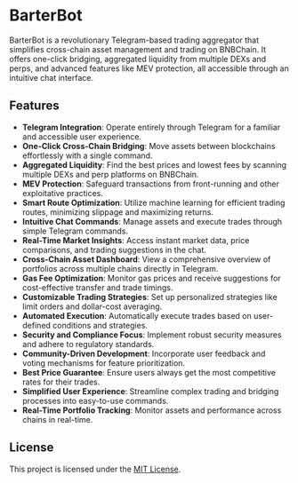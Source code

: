 # BarterBot

BarterBot is a revolutionary Telegram-based trading aggregator that simplifies cross-chain asset management and trading on BNBChain. It offers one-click bridging, aggregated liquidity from multiple DEXs and perps, and advanced features like MEV protection, all accessible through an intuitive chat interface.

## Features

- **Telegram Integration**: Operate entirely through Telegram for a familiar and accessible user experience.
- **One-Click Cross-Chain Bridging**: Move assets between blockchains effortlessly with a single command.
- **Aggregated Liquidity**: Find the best prices and lowest fees by scanning multiple DEXs and perp platforms on BNBChain.
- **MEV Protection**: Safeguard transactions from front-running and other exploitative practices.
- **Smart Route Optimization**: Utilize machine learning for efficient trading routes, minimizing slippage and maximizing returns.
- **Intuitive Chat Commands**: Manage assets and execute trades through simple Telegram commands.
- **Real-Time Market Insights**: Access instant market data, price comparisons, and trading suggestions in the chat.
- **Cross-Chain Asset Dashboard**: View a comprehensive overview of portfolios across multiple chains directly in Telegram.
- **Gas Fee Optimization**: Monitor gas prices and receive suggestions for cost-effective transfer and trade timings.
- **Customizable Trading Strategies**: Set up personalized strategies like limit orders and dollar-cost averaging.
- **Automated Execution**: Automatically execute trades based on user-defined conditions and strategies.
- **Security and Compliance Focus**: Implement robust security measures and adhere to regulatory standards.
- **Community-Driven Development**: Incorporate user feedback and voting mechanisms for feature prioritization.
- **Best Price Guarantee**: Ensure users always get the most competitive rates for their trades.
- **Simplified User Experience**: Streamline complex trading and bridging processes into easy-to-use commands.
- **Real-Time Portfolio Tracking**: Monitor assets and performance across chains in real-time.



## License

This project is licensed under the [MIT License](LICENSE).
